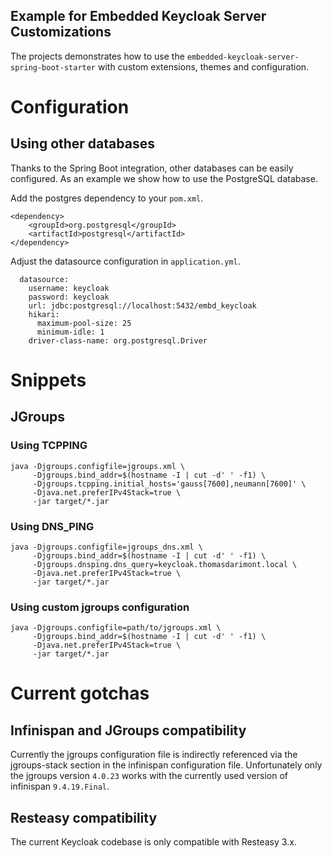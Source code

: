Example for Embedded Keycloak Server Customizations
---

The projects demonstrates how to use the `embedded-keycloak-server-spring-boot-starter` with
custom extensions, themes and configuration.

# Configuration

## Using other databases

Thanks to the Spring Boot integration, other databases can be easily configured.
As an example we show how to use the PostgreSQL database. 

Add the postgres dependency to your `pom.xml`.
```
<dependency>
    <groupId>org.postgresql</groupId>
    <artifactId>postgresql</artifactId>
</dependency>
```

Adjust the datasource configuration in `application.yml`.
```
  datasource:
    username: keycloak
    password: keycloak
    url: jdbc:postgresql://localhost:5432/embd_keycloak
    hikari:
      maximum-pool-size: 25
      minimum-idle: 1
    driver-class-name: org.postgresql.Driver
```

# Snippets

## JGroups

### Using TCPPING

```
java -Djgroups.configfile=jgroups.xml \
     -Djgroups.bind_addr=$(hostname -I | cut -d' ' -f1) \
     -Djgroups.tcpping.initial_hosts='gauss[7600],neumann[7600]' \
     -Djava.net.preferIPv4Stack=true \
     -jar target/*.jar
```

### Using DNS_PING

```
java -Djgroups.configfile=jgroups_dns.xml \
     -Djgroups.bind_addr=$(hostname -I | cut -d' ' -f1) \
     -Djgroups.dnsping.dns_query=keycloak.thomasdarimont.local \
     -Djava.net.preferIPv4Stack=true \
     -jar target/*.jar
```

### Using custom jgroups configuration

```
java -Djgroups.configfile=path/to/jgroups.xml \
     -Djgroups.bind_addr=$(hostname -I | cut -d' ' -f1) \
     -Djava.net.preferIPv4Stack=true \
     -jar target/*.jar
```

# Current gotchas

## Infinispan and JGroups compatibility
Currently the jgroups configuration file is indirectly referenced via the jgroups-stack section in the infinispan configuration file.
Unfortunately only the jgroups version `4.0.23` works with the currently used version of infinispan `9.4.19.Final`. 

## Resteasy compatibility
The current Keycloak codebase is only compatible with Resteasy 3.x.